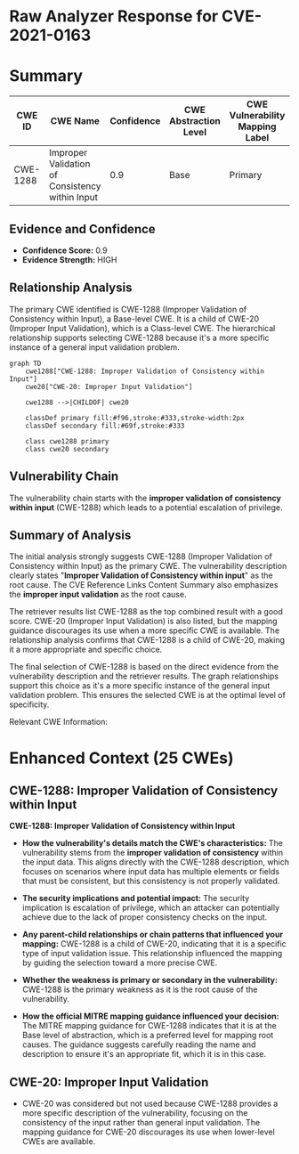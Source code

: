 # Raw Analyzer Response for CVE-2021-0163

# Summary
| CWE ID    | CWE Name                                  | Confidence | CWE Abstraction Level | CWE Vulnerability Mapping Label | CWE-Vulnerability Mapping Notes |
| --------- | ----------------------------------------- | ---------- | ----------------------- | ------------------------------- | ------------------------------- |
| CWE-1288 | Improper Validation of Consistency within Input | 0.9        | Base                    | Primary                         | Allowed                       |

## Evidence and Confidence

*   **Confidence Score:** 0.9
*   **Evidence Strength:** HIGH

## Relationship Analysis
The primary CWE identified is CWE-1288 (Improper Validation of Consistency within Input), a Base-level CWE. It is a child of CWE-20 (Improper Input Validation), which is a Class-level CWE. The hierarchical relationship supports selecting CWE-1288 because it's a more specific instance of a general input validation problem.

```mermaid
graph TD
    cwe1288["CWE-1288: Improper Validation of Consistency within Input"]
    cwe20["CWE-20: Improper Input Validation"]
    
    cwe1288 -->|CHILDOF| cwe20
    
    classDef primary fill:#f96,stroke:#333,stroke-width:2px
    classDef secondary fill:#69f,stroke:#333
    
    class cwe1288 primary
    class cwe20 secondary
```

## Vulnerability Chain
The vulnerability chain starts with the **improper validation of consistency within input** (CWE-1288) which leads to a potential escalation of privilege.

## Summary of Analysis
The initial analysis strongly suggests CWE-1288 (Improper Validation of Consistency within Input) as the primary CWE. The vulnerability description clearly states "**Improper Validation of Consistency within input**" as the root cause. The CVE Reference Links Content Summary also emphasizes the **improper input validation** as the root cause.

The retriever results list CWE-1288 as the top combined result with a good score. CWE-20 (Improper Input Validation) is also listed, but the mapping guidance discourages its use when a more specific CWE is available. The relationship analysis confirms that CWE-1288 is a child of CWE-20, making it a more appropriate and specific choice.

The final selection of CWE-1288 is based on the direct evidence from the vulnerability description and the retriever results. The graph relationships support this choice as it's a more specific instance of the general input validation problem. This ensures the selected CWE is at the optimal level of specificity.

Relevant CWE Information:

# Enhanced Context (25 CWEs)

## CWE-1288: Improper Validation of Consistency within Input

**CWE-1288: Improper Validation of Consistency within Input**

*   **How the vulnerability's details match the CWE's characteristics:** The vulnerability stems from the **improper validation of consistency** within the input data. This aligns directly with the CWE-1288 description, which focuses on scenarios where input data has multiple elements or fields that must be consistent, but this consistency is not properly validated.

*   **The security implications and potential impact:** The security implication is escalation of privilege, which an attacker can potentially achieve due to the lack of proper consistency checks on the input.

*   **Any parent-child relationships or chain patterns that influenced your mapping:** CWE-1288 is a child of CWE-20, indicating that it is a specific type of input validation issue. This relationship influenced the mapping by guiding the selection toward a more precise CWE.

*   **Whether the weakness is primary or secondary in the vulnerability:** CWE-1288 is the primary weakness as it is the root cause of the vulnerability.

*   **How the official MITRE mapping guidance influenced your decision:** The MITRE mapping guidance for CWE-1288 indicates that it is at the Base level of abstraction, which is a preferred level for mapping root causes. The guidance suggests carefully reading the name and description to ensure it's an appropriate fit, which it is in this case.

## CWE-20: Improper Input Validation

*   CWE-20 was considered but not used because CWE-1288 provides a more specific description of the vulnerability, focusing on the consistency of the input rather than general input validation. The mapping guidance for CWE-20 discourages its use when lower-level CWEs are available.